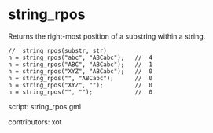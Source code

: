 string_rpos
===========

Returns the right-most position of a substring within a string.

    //  string_rpos(substr, str)
    n = string_rpos("abc", "ABCabc");   //  4
    n = string_rpos("ABC", "ABCabc");   //  1
    n = string_rpos("XYZ", "ABCabc");   //  0
    n = string_rpos("", "ABCabc");      //  0
    n = string_rpos("XYZ", "");         //  0
    n = string_rpos("", "");            //  0

script: string_rpos.gml

contributors: xot
